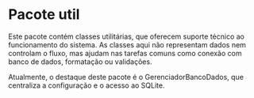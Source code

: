 # Pacote util

Este pacote contém classes utilitárias, que oferecem suporte técnico ao funcionamento do sistema. As classes aqui não representam dados nem controlam o fluxo, mas ajudam nas tarefas comuns como conexão com banco de dados, formatação ou validações.

Atualmente, o destaque deste pacote é o GerenciadorBancoDados, que centraliza a configuração e o acesso ao SQLite.

